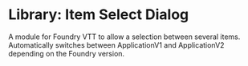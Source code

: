 # Library: Item Select Dialog
A module for Foundry VTT to allow a selection between several items. Automatically switches between ApplicationV1 and ApplicationV2 depending on the Foundry version.
